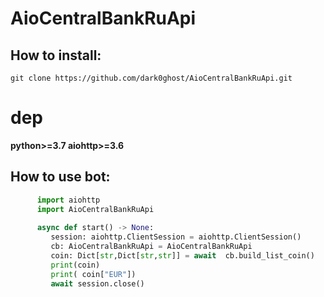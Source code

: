 # AioCentralBankRuApi

## How to install:
	git clone https://github.com/dark0ghost/AioCentralBankRuApi.git
# dep
**python>=3.7 aiohttp>=3.6**
  
## How to use bot:
```python
      import aiohttp
      import AioCentralBankRuApi
 
      async def start() -> None:
         session: aiohttp.ClientSession = aiohttp.ClientSession()
         cb: AioCentralBankRuApi = AioCentralBankRuApi
         coin: Dict[str,Dict[str,str]] = await  cb.build_list_coin()
         print(coin)
         print( coin["EUR"])
         await session.close()
```
 
  
